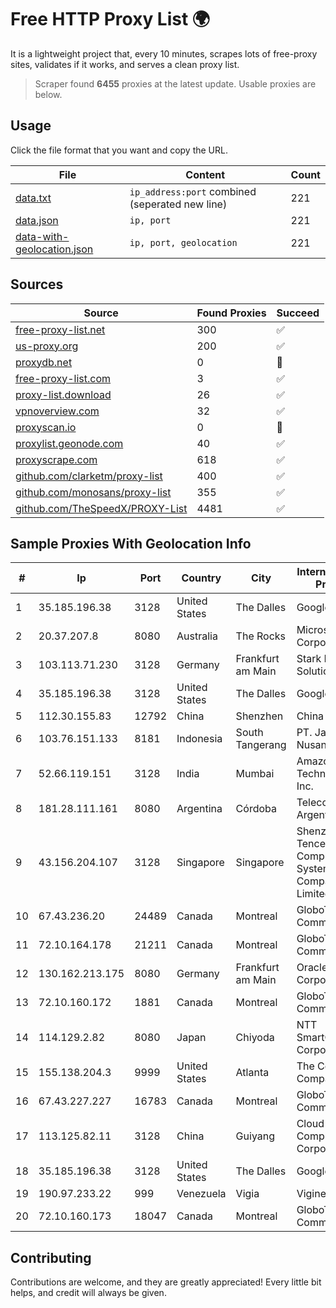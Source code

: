 
# Free HTTP Proxy List 🌍

It is a lightweight project that, every 10 minutes, scrapes lots of free-proxy sites, validates if it works, and serves a clean proxy list.


> Scraper found **6455** proxies at the latest update. Usable proxies are below.

## Usage

Click the file format that you want and copy the URL.


|File|Content|Count|
|----|-------|-----|
|[data.txt](https://raw.githubusercontent.com/themiralay/Proxy-List-World/master/data.txt)|`ip_address:port` combined (seperated new line)|221|
|[data.json](https://raw.githubusercontent.com/themiralay/Proxy-List-World/master/data.json)|`ip, port`|221|
|[data-with-geolocation.json](https://raw.githubusercontent.com/themiralay/Proxy-List-World/master/data-with-geolocation.json)|`ip, port, geolocation`|221|

## Sources

|Source|Found Proxies|Succeed|
|------|-------------|-------|
|[free-proxy-list.net](https://free-proxy-list.net)|300|✅|
|[us-proxy.org](https://www.us-proxy.org)|200|✅|
|[proxydb.net](http://proxydb.net)|0|🚫|
|[free-proxy-list.com](https://free-proxy-list.com/?page=&port=&type%5B%5D=http&type%5B%5D=https&up_time=0&search=Search)|3|✅|
|[proxy-list.download](https://www.proxy-list.download/HTTP)|26|✅|
|[vpnoverview.com](https://vpnoverview.com/privacy/anonymous-browsing/free-proxy-servers)|32|✅|
|[proxyscan.io](https://www.proxyscan.io)|0|🚫|
|[proxylist.geonode.com](https://proxylist.geonode.com/api/proxy-list?limit=300&page=1&sort_by=lastChecked&sort_type=desc&protocols=http,https)|40|✅|
|[proxyscrape.com](https://api.proxyscrape.com/v2/?request=displayproxies&protocol=http&timeout=10000&country=all&ssl=all&anonymity=all)|618|✅|
|[github.com/clarketm/proxy-list](https://raw.githubusercontent.com/clarketm/proxy-list/master/proxy-list-raw.txt)|400|✅|
|[github.com/monosans/proxy-list](https://raw.githubusercontent.com/monosans/proxy-list/main/proxies/http.txt)|355|✅|
|[github.com/TheSpeedX/PROXY-List](https://raw.githubusercontent.com/TheSpeedX/PROXY-List/master/http.txt)|4481|✅|


## Sample Proxies With Geolocation Info

|#|Ip|Port|Country|City|Internet Service Provider|
|-|--|----|-------|----|-------------------------|
|1|35.185.196.38|3128|United States|The Dalles|Google LLC|
|2|20.37.207.8|8080|Australia|The Rocks|Microsoft Corporation|
|3|103.113.71.230|3128|Germany|Frankfurt am Main|Stark Industries Solutions LTD|
|4|35.185.196.38|3128|United States|The Dalles|Google LLC|
|5|112.30.155.83|12792|China|Shenzhen|China Mobile|
|6|103.76.151.133|8181|Indonesia|South Tangerang|PT. Java Digital Nusantara|
|7|52.66.119.151|3128|India|Mumbai|Amazon Technologies Inc.|
|8|181.28.111.161|8080|Argentina|Córdoba|Telecom Argentina S.A|
|9|43.156.204.107|3128|Singapore|Singapore|Shenzhen Tencent Computer Systems Company Limited|
|10|67.43.236.20|24489|Canada|Montreal|GloboTech Communications|
|11|72.10.164.178|21211|Canada|Montreal|GloboTech Communications|
|12|130.162.213.175|8080|Germany|Frankfurt am Main|Oracle Corporation|
|13|72.10.160.172|1881|Canada|Montreal|GloboTech Communications|
|14|114.129.2.82|8080|Japan|Chiyoda|NTT SmartConnect Corporation|
|15|155.138.204.3|9999|United States|Atlanta|The Constant Company|
|16|67.43.227.227|16783|Canada|Montreal|GloboTech Communications|
|17|113.125.82.11|3128|China|Guiyang|Cloud Computing Corporation|
|18|35.185.196.38|3128|United States|The Dalles|Google LLC|
|19|190.97.233.22|999|Venezuela|Vigia|Viginet C.A|
|20|72.10.160.173|18047|Canada|Montreal|GloboTech Communications|



## Contributing

Contributions are welcome, and they are greatly appreciated! Every
little bit helps, and credit will always be given.

